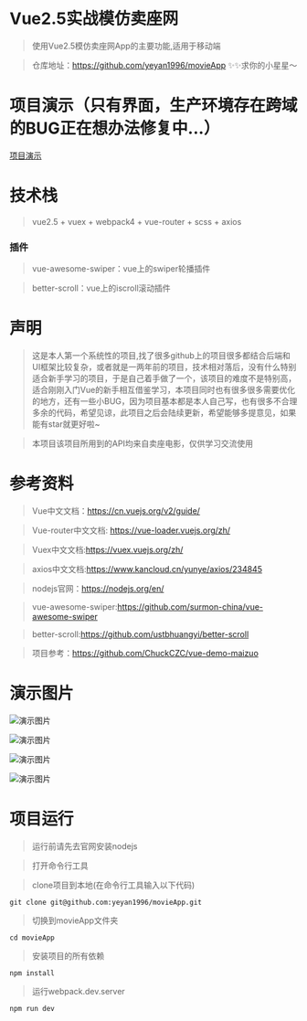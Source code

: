 # Vue2.5实战模仿卖座网
> 使用Vue2.5模仿卖座网App的主要功能,适用于移动端

> 仓库地址：https://github.com/yeyan1996/movieApp ✨✨求你的小星星～

# 项目演示（只有界面，生产环境存在跨域的BUG正在想办法修复中...）

[项目演示]()

# 技术栈
> vue2.5 + vuex + webpack4 + vue-router + scss + axios

### 插件

>vue-awesome-swiper：vue上的swiper轮播插件

>better-scroll：vue上的iscroll滚动插件

# 声明
> 这是本人第一个系统性的项目,找了很多github上的项目很多都结合后端和UI框架比较复杂，或者就是一两年前的项目，技术相对落后，没有什么特别适合新手学习的项目，于是自己着手做了一个，该项目的难度不是特别高，适合刚刚入门Vue的新手相互借鉴学习，本项目同时也有很多很多需要优化的地方，还有一些小BUG，因为项目基本都是本人自己写，也有很多不合理多余的代码，希望见谅，此项目之后会陆续更新，希望能够多提意见，如果能有star就更好啦~

>本项目该项目所用到的API均来自卖座电影，仅供学习交流使用
# 参考资料
> Vue中文文档：https://cn.vuejs.org/v2/guide/

> Vue-router中文文档: https://vue-loader.vuejs.org/zh/

> Vuex中文文档:https://vuex.vuejs.org/zh/

> axios中文文档:https://www.kancloud.cn/yunye/axios/234845

> nodejs官网：https://nodejs.org/en/

> vue-awesome-swiper:https://github.com/surmon-china/vue-awesome-swiper

> better-scroll:https://github.com/ustbhuangyi/better-scroll

>项目参考：https://github.com/ChuckCZC/vue-demo-maizuo

# 演示图片

![演示图片](https://github.com/yeyan1996/movieApp/blob/master/static/demo.png)

![演示图片](https://github.com/yeyan1996/movieApp/blob/master/static/demo2.png)

![演示图片](https://github.com/yeyan1996/movieApp/blob/master/static/demo3.png)

![演示图片](https://github.com/yeyan1996/movieApp/blob/master/static/demo4.png)


# 项目运行
> 运行前请先去官网安装nodejs

> 打开命令行工具

> clone项目到本地(在命令行工具输入以下代码)
 ```
 git clone git@github.com:yeyan1996/movieApp.git
```
> 切换到movieApp文件夹
 ```
 cd movieApp
```
> 安装项目的所有依赖
 ```
 npm install
```
> 运行webpack.dev.server
```
npm run dev
```
